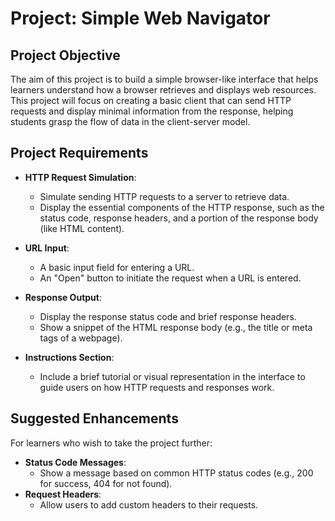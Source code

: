 
# Project: Simple Web Navigator

## Project Objective
The aim of this project is to build a simple browser-like interface that helps learners understand how a browser retrieves and displays web resources. This project will focus on creating a basic client that can send HTTP requests and display minimal information from the response, helping students grasp the flow of data in the client-server model.

## Project Requirements

- **HTTP Request Simulation**:
  - Simulate sending HTTP requests to a server to retrieve data.  
  - Display the essential components of the HTTP response, such as the status code, response headers, and a portion of the response body (like HTML content).

- **URL Input**:
  - A basic input field for entering a URL.
  - An "Open" button to initiate the request when a URL is entered.

- **Response Output**:
  - Display the response status code and brief response headers.
  - Show a snippet of the HTML response body (e.g., the title or meta tags of a webpage).

- **Instructions Section**:
  - Include a brief tutorial or visual representation in the interface to guide users on how HTTP requests and responses work.

## Suggested Enhancements

For learners who wish to take the project further:
- **Status Code Messages**:
  - Show a message based on common HTTP status codes (e.g., 200 for success, 404 for not found).
- **Request Headers**:
  - Allow users to add custom headers to their requests.
